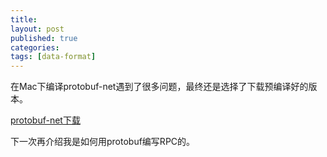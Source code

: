 ```yaml
---
title:
layout: post
published: true
categories:
tags: [data-format]
---
```


在Mac下编译protobuf-net遇到了很多问题，最终还是选择了下载预编译好的版本。

[protobuf-net下载](http://guileen.github.io/upload/protobuf-net-r668.zip)

下一次再介绍我是如何用protobuf编写RPC的。
